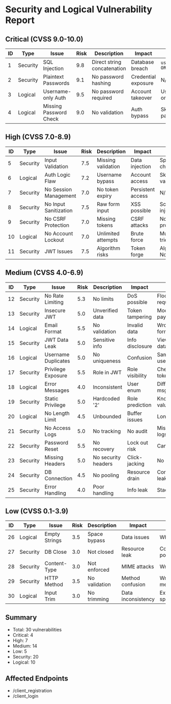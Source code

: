 # Security and Logical Vulnerability Report

## Critical (CVSS 9.0-10.0)

| ID | Type | Issue | Risk | Description | Impact | PoC |
|----|------|-------|------|-------------|---------|-----|
| 1 | Security | SQL Injection | 9.8 | Direct string concatenation | Database breach | `userName=" OR "1"="1"` |
| 2 | Security | Plaintext Passwords | 9.1 | No password hashing | Credential exposure | N/A |
| 3 | Logical | Username-only Auth | 9.5 | No password required | Account takeover | Username only login |
| 4 | Logical | Missing Password Check | 9.0 | No validation | Auth bypass | Skip password |

## High (CVSS 7.0-8.9) 

| ID | Type | Issue | Risk | Description | Impact | PoC |
|----|------|-------|------|-------------|---------|-----|
| 5 | Security | Input Validation | 7.5 | Missing validation | Data injection | Special chars |
| 6 | Logical | Auth Logic Flaw | 7.2 | Username bypass | Account access | Skip validation |
| 7 | Security | No Session Management | 7.0 | No token expiry | Persistent access | N/A |
| 8 | Security | No Input Sanitization | 7.5 | Raw form input | XSS possible | Script injection |
| 9 | Security | No CSRF Protection | 7.0 | Missing tokens | CSRF attacks | No protection |
| 10 | Logical | No Account Lockout | 7.0 | Unlimited attempts | Brute force | Multiple tries |
| 11 | Security | JWT Issues | 7.5 | Algorithm risks | Token forge | Algorithm None |

## Medium (CVSS 4.0-6.9)

| ID | Type | Issue | Risk | Description | Impact | PoC |
|----|------|-------|------|-------------|---------|-----|
| 12 | Security | No Rate Limiting | 5.3 | No limits | DoS possible | Flood requests |
| 13 | Security | Insecure JWT | 5.0 | Unverified data | Token tampering | Modify payload |
| 14 | Logical | Email Format | 5.5 | No validation | Invalid data | Wrong format |
| 15 | Security | JWT Data Leak | 5.0 | Sensitive info | Info disclosure | View token data |
| 16 | Logical | Username Duplicates | 5.0 | No uniqueness | Confusion | Same usernames |
| 17 | Security | Privilege Exposure | 5.5 | Role in JWT | Role visibility | Check token |
| 18 | Logical | Error Messages | 4.0 | Inconsistent | User enum | Different msgs |
| 19 | Security | Static Privilege | 5.0 | Hardcoded '2' | Role prediction | Known value |
| 20 | Logical | No Length Limit | 4.5 | Unbounded | Buffer issues | Long input |
| 21 | Security | No Access Logs | 5.0 | No tracking | No audit | Missing logs |
| 22 | Security | Password Reset | 5.5 | No recovery | Lock out risk | Can't reset |
| 23 | Security | Missing Headers | 5.0 | No security headers | Click-jacking | No CSP |
| 24 | Security | DB Connection | 4.5 | No pooling | Resource drain | Connection leak |
| 25 | Security | Error Handling | 4.0 | Poor handling | Info leak | Stack trace |

## Low (CVSS 0.1-3.9)

| ID | Type | Issue | Risk | Description | Impact | PoC |
|----|------|-------|------|-------------|---------|-----|
| 26 | Logical | Empty Strings | 3.5 | Space bypass | Data issues | Whitespace |
| 27 | Security | DB Close | 3.0 | Not closed | Resource leak | Connection pool |
| 28 | Security | Content-Type | 3.0 | Not enforced | MIME attacks | Wrong type |
| 29 | Security | HTTP Method | 3.5 | No validation | Method confusion | Wrong method |
| 30 | Logical | Input Trim | 3.0 | No trimming | Data inconsistency | Extra spaces |

## Summary

- Total: 30 vulnerabilities
- Critical: 4
- High: 7 
- Medium: 14
- Low: 5
- Security: 20
- Logical: 10

## Affected Endpoints
- /client_registration
- /client_login